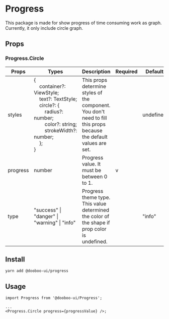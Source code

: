 # Progress

This package is made for show progress of time consuming work as graph. Currently, it only include circle graph.

## Props

### Progress.Circle

| Props    | Types                                                                                                                                                                                                                                                                                                                                                                                              | Description                                                                                                         | Required | Default   |
| -------- | -------------------------------------------------------------------------------------------------------------------------------------------------------------------------------------------------------------------------------------------------------------------------------------------------------------------------------------------------------------------------------------------------- | ------------------------------------------------------------------------------------------------------------------- | -------- | --------- |
| styles   | {<br/>&nbsp;&nbsp;&nbsp;&nbsp;container?: ViewStyle;<br/>&nbsp;&nbsp;&nbsp;&nbsp;text?: TextStyle;<br/>&nbsp;&nbsp;&nbsp;&nbsp;circle?: {<br/>&nbsp;&nbsp;&nbsp;&nbsp;&nbsp;&nbsp;&nbsp;&nbsp;radius?: number;<br/>&nbsp;&nbsp;&nbsp;&nbsp;&nbsp;&nbsp;&nbsp;&nbsp;color?: string;<br/>&nbsp;&nbsp;&nbsp;&nbsp;&nbsp;&nbsp;&nbsp;&nbsp;strokeWidth?: number;<br/>&nbsp;&nbsp;&nbsp;&nbsp;};<br/> } | This props determine styles of the component. You don't need to fill this props because the default values are set. |          | undefined |
| progress | number                                                                                                                                                                                                                                                                                                                                                                                             | Progress value. It must be between 0 to 1.                                                                          | v        |           |
| type     | "success" &#124; "danger" &#124; "warning" &#124; "info"                                                                                                                                                                                                                                                                                                                                           | Progress theme type. This value determined the color of the shape if prop color is undefined.                       |          | "info"    |

## Install

```
yarn add @dooboo-ui/progress
```

## Usage

```tsx
import Progress from '@dooboo-ui/Progress';

...
<Progress.Circle progress={progressValue} />;
```
